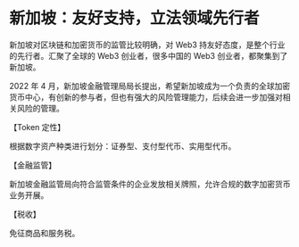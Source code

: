 # 新加坡：友好支持，立法领域先行者

新加坡对区块链和加密货币的监管比较明确，对 Web3 持友好态度，是整个行业的先行者。汇聚了全球的 Web3 创业者，很多中国的 Web3 创业者，都聚集到了新加坡。

2022 年 4 月，新加坡金融管理局局长提出，希望新加坡成为一个负责的全球加密货币中心，有创新的参与者，但也有强大的风险管理能力，后续会进一步加强对相关风险的管理。

【Token 定性】

根据数字资产种类进行划分：证券型、支付型代币、实用型代币。

【金融监管】

新加坡金融监管局向符合监管条件的企业发放相关牌照，允许合规的数字加密货币业务开展。

【税收】

免征商品和服务税。